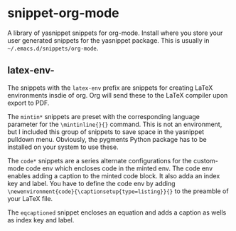 # snippet-org-mode

A library of yasnippet snippets for org-mode. Install where you store your user generated snippets for the yasnippet package. This is usually in `~/.emacs.d/snippets/org-mode`.

## latex-env-

The snippets with the `latex-env` prefix are snippets for creating LaTeX environments insdie of org.
Org will send these to the LaTeX compiler upon export to PDF.

The `mintin*` snippets are preset with the corresponding language parameter for the `\mintinline{}{}` command.
This is not an environment, but I included this group of snippets to save space in the yasnippet pulldown menu.
Obviously, the pygments Python package has to be installed on your system to use these.

The `code*` snippets are a series alternate configurations for the custom-mode code env which encloses code in the minted env.
The code env enables adding a caption to the minted code block. 
It also adda an index key and label.
You have to define the code env by adding `\newenvironment{code}{\captionsetup{type=listing}}{}` to the preamble of your LaTeX file.

The `eqcaptioned` snippet encloses an equation and adds a caption as wells as index key and label.
